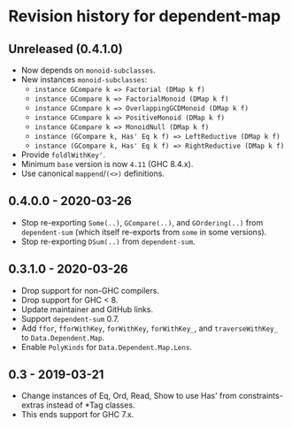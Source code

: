 # Revision history for dependent-map

## Unreleased (0.4.1.0)

* Now depends on `monoid-subclasses`.
* New instances `monoid-subclasses`:
  - `instance GCompare k => Factorial (DMap k f)`
  - `instance GCompare k => FactorialMonoid (DMap k f)`
  - `instance GCompare k => OverlappingGCDMonoid (DMap k f)`
  - `instance GCompare k => PositiveMonoid (DMap k f)`
  - `instance GCompare k => MonoidNull (DMap k f)`
  - `instance (GCompare k, Has' Eq k f) => LeftReductive (DMap k f)`
  - `instance (GCompare k, Has' Eq k f) => RightReductive (DMap k f)`
* Provide `foldlWithKey'`.
* Minimum `base` version is now `4.11` (GHC 8.4.x).
* Use canonical `mappend`/`(<>)` definitions.

## 0.4.0.0 - 2020-03-26

* Stop re-exporting `Some(..)`, `GCompare(..)`, and `GOrdering(..)` from `dependent-sum` (which itself re-exports from `some` in some versions).
* Stop re-exporting `DSum(..)` from `dependent-sum`.

## 0.3.1.0 - 2020-03-26

* Drop support for non-GHC compilers.
* Drop support for GHC < 8.
* Update maintainer and GitHub links.
* Support `dependent-sum` 0.7.
* Add `ffor`, `fforWithKey`, `forWithKey`, `forWithKey_`, and `traverseWithKey_` to `Data.Dependent.Map`.
* Enable `PolyKinds` for `Data.Dependent.Map.Lens`.

## 0.3 - 2019-03-21

* Change instances of Eq, Ord, Read, Show to use Has' from constraints-extras instead of *Tag classes.
* This ends support for GHC 7.x.
